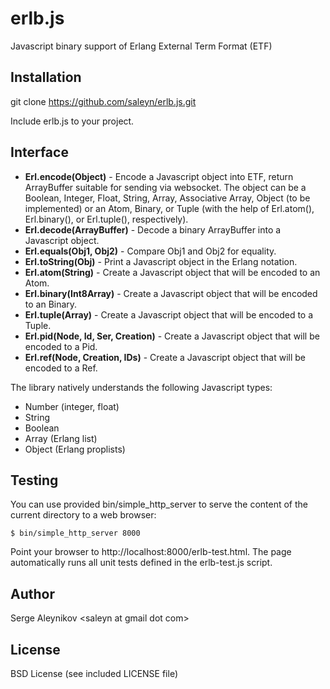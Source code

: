 erlb.js
=======

Javascript binary support of Erlang External Term Format (ETF)

Installation
------------

git clone https://github.com/saleyn/erlb.js.git

Include erlb.js to your project.

Interface
---------

* <b>Erl.encode(Object)</b> - Encode a Javascript object into ETF, return ArrayBuffer
    suitable for sending via websocket. The object can be a Boolean, Integer, Float,
    String, Array, Associative Array, Object (to be implemented) or an Atom, Binary,
    or Tuple (with the help of Erl.atom(), Erl.binary(), or Erl.tuple(), respectively).
* <b>Erl.decode(ArrayBuffer)</b> - Decode a binary ArrayBuffer into a Javascript object.
* <b>Erl.equals(Obj1, Obj2)</b> - Compare Obj1 and Obj2 for equality.
* <b>Erl.toString(Obj)</b> - Print a Javascript object in the Erlang notation.
* <b>Erl.atom(String)</b> - Create a Javascript object that will be encoded to an Atom.
* <b>Erl.binary(Int8Array)</b> - Create a Javascript object that will be encoded to an Binary.
* <b>Erl.tuple(Array)</b> - Create a Javascript object that will be encoded to a Tuple.
* <b>Erl.pid(Node, Id, Ser, Creation)</b> - Create a Javascript object that will be encoded to a Pid.
* <b>Erl.ref(Node, Creation, IDs)</b> - Create a Javascript object that will be encoded to a Ref.

The library natively understands the following Javascript types:

* Number (integer, float)
* String
* Boolean
* Array (Erlang list)
* Object (Erlang proplists)

Testing
-------

You can use provided bin/simple_http_server to serve the content of the current directory
to a web browser:

```shell
$ bin/simple_http_server 8000
```
Point your browser to http://localhost:8000/erlb-test.html.
The page automatically runs all unit tests defined in the erlb-test.js script.

Author
------

Serge Aleynikov &lt;saleyn at gmail dot com&gt;

License
-------

BSD License (see included LICENSE file)
